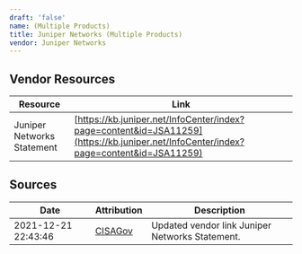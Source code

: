 ```yaml
---
draft: 'false'
name: (Multiple Products)
title: Juniper Networks (Multiple Products)
vendor: Juniper Networks
---
```


## Vendor Resources
| Resource | Link |
| --- | --- |
| Juniper Networks Statement | [https://kb.juniper.net/InfoCenter/index?page=content&id=JSA11259](https://kb.juniper.net/InfoCenter/index?page=content&id=JSA11259) |



## Sources
| Date | Attribution | Description |
| --- | --- | --- |
| 2021-12-21 22:43:46 | [CISAGov](https://raw.githubusercontent.com/cisagov/log4j-affected-db/develop/README.md) | Updated vendor link Juniper Networks Statement.  |
